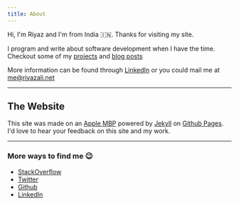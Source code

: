 ```yaml
---
title: About
---
```

Hi, I'm Riyaz and I'm from India 🇮🇳. Thanks for visiting my site.

I program and write about software development when I have the time. Checkout some of my [projects](/projects/) and [blog posts](/) 

More information can be found through <a href="https://www.linkedin.com/in/riyaz-ali-kagzi/" data-network="LinkedIn" data-proofer-ignore>LinkedIn</a> or you could mail me at [me@riyazali.net](mailto:me@riyazali.net)

----

## The Website

This site was made on an [Apple MBP](https://www.apple.com/) powered by [Jekyll](https://jekyllrb.com) on [Github Pages](https://pages.github.com).
I'd love to hear your feedback on this site and my work.

----

### More ways to find me 😉

- [StackOverflow](https://stackoverflow.com/users/6611700/riyaz-ali)
- [Twitter](https://twitter.com/riyaz2302)
- [Github](https://github.com/riyaz-ali)
- [LinkedIn](https://www.linkedin.com/in/riyaz-ali-kagzi/)